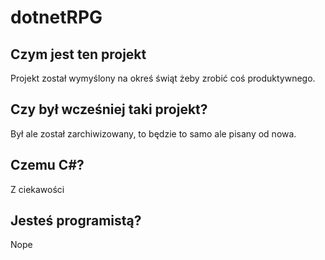 # dotnetRPG

## Czym jest ten projekt
Projekt został wymyślony na okreś świąt żeby zrobić coś produktywnego.

## Czy był wcześniej taki projekt?
Był ale został zarchiwizowany, to będzie to samo ale pisany od nowa.

## Czemu C#?
Z ciekawości

## Jesteś programistą?
Nope
